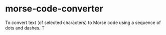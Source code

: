 # morse-code-converter
To convert text (of selected characters) to Morse code using a sequence of dots and dashes. T

